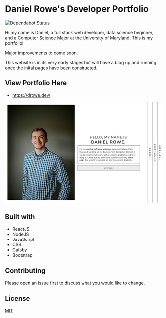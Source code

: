 # Daniel Rowe's Developer Portfolio

[![Dependabot Status](https://api.dependabot.com/badges/status?host=github&repo=DanRowe/drowe-dev)](https://dependabot.com)

Hi my name is Daniel, a full stack web developer, data science beginner, and a Computer Science Major at the University of Maryland. This is my portfolio! 

Major improvements to come soon.

This website is in its very early stages but will have a blog up and running once the inital pages have been constructed.


## View Portfolio Here

* https://drowe.dev/

![Daniel Rowe Portfolio](./portfolioPic.jpg)


## Built with

* ReactJS
* NodeJS
* JavaScript
* CSS
* Gatsby
* Bootstrap


## Contributing

Please open an issue first to discuss what you would like to change.

## License

[MIT](https://choosealicense.com/licenses/mit/)
